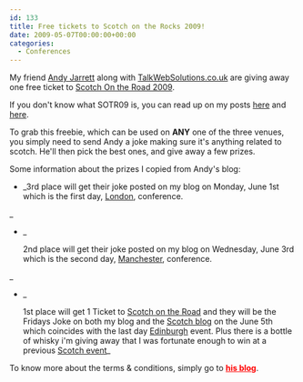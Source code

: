```yaml
---
id: 133
title: Free tickets to Scotch on the Rocks 2009!
date: 2009-05-07T00:00:00+00:00
categories:
  - Conferences
---
```

My friend <a style="text-decoration:underline;" href="http://www.andyjarrett.com/blog/" target="_blank">Andy Jarrett</a> along with <a style="text-decoration:underline;" href="http://talkwebsolutions.co.uk" target="_blank">TalkWebSolutions.co.uk</a> are giving away one free ticket to <a style="text-decoration:underline;" href="http://www.scotch-on-the-rocks.co.uk/" target="_blank">Scotch On the Road 2009</a>.
  
If you don't know what SOTR09 is, you can read up on my posts <a class="noBorder" style="text-decoration:underline;" href="https://www.placona.co.uk/scotch-on-the-rocks-2009/">here</a> and <a class="noBorder" style="text-decoration:underline;" href="https://www.placona.co.uk/scotch-on-the-strike-rocks-strike-road-2009-all-venues-confirmed/">here</a>.
  
To grab this freebie, which can be used on **ANY** one of the three venues, you simply need to send Andy a joke making sure it's anything related to scotch. He'll then pick the best ones, and give away a few prizes.
  
Some information about the prizes I copied from Andy's blog:

  * _3rd place will get their joke posted on my blog on Monday, June 1st which is the first day, <a style="text-decoration:underline;" href="http://www.scotch-on-the-rocks.co.uk/index.cfm?do=sessions.view#london" target="_blank" class="broken_link">London</a>, conference.
  
_ 
  * _
  
    2nd place will get their joke posted on my blog on Wednesday, June 3rd which is the second day, <a style="text-decoration:underline;" href="http://www.scotch-on-the-rocks.co.uk/index.cfm?do=sessions.view#manchester" target="_blank" class="broken_link">Manchester</a>, conference.
  
_ 
  * _
  
    1st place will get 1 Ticket to <a style="text-decoration:underline;" href="http://www.scotch-on-the-rocks.co.uk/" target="_blank">Scotch on the Road</a> and they will be the Fridays Joke on both my blog and the <a href="http://scotch-on-the-rocks.co.uk/blog/" target="_blank" class="broken_link">Scotch blog</a> on the June 5th which coincides with the last day  <a style="text-decoration:underline;" href="http://www.scotch-on-the-rocks.co.uk/index.cfm?do=sessions.view#london" class="broken_link">Edinburgh</a> event. Plus there is a bottle of whisky i'm giving away that I was fortunate enough to win at a previous <a style="text-decoration:underline;" href="http://www.scotch-on-the-rocks.co.uk/" target="_blank">Scotch event</a>_ 

To know more about the terms & conditions, simply go to **<a style="color:red;text-decoration:underline;" href="http://www.andyjarrett.co.uk/blog/index.cfm/2009/5/7/A-free-ticket-to-Scotch-up-for-grabs" target="_blank">his blog</a>**.

